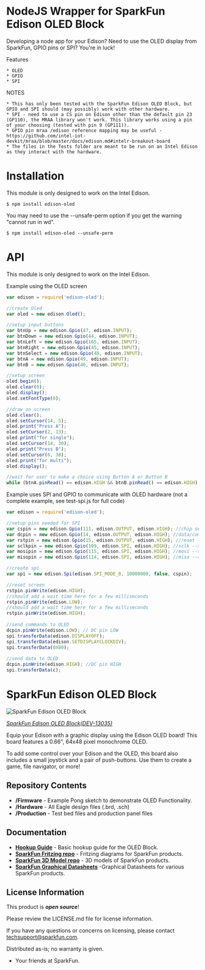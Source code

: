 NodeJS Wrapper for SparkFun Edison OLED Block
=============================================

Developing a node app for your Edison? Need to use the OLED display from SparkFun, GPIO pins or SPI? You're in luck! 

Features

	* OLED 
	* GPIO
	* SPI

NOTES

	* This has only been tested with the SparkFun Edison OLED Block, but GPIO and SPI should (may possibly) work with other hardware.
	* SPI - need to use a CS pin on Edison other than the default pin 23 (GP110), the MRAA library won't work. This library works using a pin of your choosing (tested with pin 9 (GP111)). 
	* GPIO pin mraa /edison reference mapping may be useful - https://github.com/intel-iot-devkit/mraa/blob/master/docs/edison.md#intelr-breakout-board
	* The files in the Tests folder are meant to be run on an Intel Edison as they interact with the hardware.

Installation
============
This module is only designed to work on the Intel Edison.

```
$ npm install edison-oled
```

You may need to use the --unsafe-perm option if you get the warning "cannot run in wd".

```
$ npm install edison-oled --unsafe-perm
```
API
============
This module is only designed to work on the Intel Edison.

Example using the OLED screen

```javascript
var edison = require('edison-oled');

//create Oled
var oled = new edison.Oled();

//setup input buttons
var btnUp = new edison.Gpio(47, edison.INPUT);
var btnDown = new edison.Gpio(44, edison.INPUT);
var btnLeft = new edison.Gpio(165, edison.INPUT);
var btnRight = new edison.Gpio(45, edison.INPUT);
var btnSelect = new edison.Gpio(48, edison.INPUT);
var btnA = new edison.Gpio(49, edison.INPUT);
var btnB = new edison.Gpio(46, edison.INPUT);

//setup screen
oled.begin();
oled.clear(0);
oled.display();
oled.setFontType(0);	

//draw on screen
oled.clear();
oled.setCursor(14, 5);
oled.print("Press A");
oled.setCursor(2, 13);
oled.print("for single");
oled.setCursor(14, 30);
oled.print("Press B");
oled.setCursor(6, 38);
oled.print("for multi");
oled.display();	

//wait for user to make a choice using Button A or Button B
while (btnA.pinRead() == edison.HIGH && btnB.pinRead() == edison.HIGH) {}

```

Example uses SPI and GPIO to communicate with OLED hardware (not a complete example, see test-spi.js for full code)

```javascript
var edison = require('edison-oled');

//setup pins needed for SPI
var cspin = new edison.Gpio(111, edison.OUTPUT, edison.HIGH); //chip select  --> edison_oled.c code uses 111 mraa uses 9
var dcpin = new edison.Gpio(14, edison.OUTPUT, edison.HIGH); //data/command --> edison_oled.c code uses 14 mraa uses 36
var rstpin = new edison.Gpio(15, edison.OUTPUT, edison.HIGH); //reset --> edison_oled.c code uses 15 mraa uses 48
var sclkpin = new edison.Gpio(109, edison.SPI, edison.HIGH); //sclk --> edison_oled.c code uses 109 mraa uses 10
var mosipin = new edison.Gpio(115, edison.SPI, edison.HIGH); //mosi --> edison_oled.c code uses 115 mraa uses 11
var misopin = new edison.Gpio(114, edison.SPI, edison.HIGH); //miso --> edison_oled.c code uses 114 mraa uses 24

//create spi
var spi = new edison.Spi(edison.SPI_MODE_0, 10000000, false, cspin);

//reset screen
rstpin.pinWrite(edison.HIGH);
//should add a wait time here for a few milliseconds
rstpin.pinWrite(edison.LOW);
//should add a wait time here for a few milliseconds
rstpin.pinWrite(edison.HIGH);
	
//send commands to OLED
dcpin.pinWrite(edison.LOW); // DC pin LOW
spi.transferData(edison.DISPLAYOFF);
spi.transferData(edison.SETDISPLAYCLOCKDIV);
spi.transferData(0X80);
	
//send data to OLED
dcpin.pinWrite(edison.HIGH); //DC pin HIGH
spi.transferData(c);

```

SparkFun Edison OLED Block
===========================

![SparkFun Edison OLED Block](https://cdn.sparkfun.com//assets/parts/1/0/0/3/6/13035-01.jpg)

[*SparkFun Edison OLED Block(DEV-13035)*](https://www.sparkfun.com/products/13035)

Equip your Edison with a graphic display using the Edison OLED board! This board features a 0.66", 64x48 pixel monochrome OLED.

To add some control over your Edison and the OLED, this board also includes a small joystick and a pair of push-buttons. Use them to create a game, file navigator, or more!

Repository Contents
-------------------
* **/Firmware** - Example Pong sketch to demonstrate OLED Functionality. 
* **/Hardware** - All Eagle design files (.brd, .sch)
* **/Production** - Test bed files and production panel files

Documentation
--------------
* **[Hookup Guide](https://learn.sparkfun.com/tutorials/sparkfun-blocks-for-intel-edison---oled-block)** - Basic hookup guide for the OLED Block.
* **[SparkFun Fritzing repo](https://github.com/sparkfun/Fritzing_Parts)** - Fritzing diagrams for SparkFun products.
* **[SparkFun 3D Model repo](https://github.com/sparkfun/3D_Models)** - 3D models of SparkFun products. 
* **[SparkFun Graphical Datasheets](https://github.com/sparkfun/Graphical_Datasheets)** -Graphical Datasheets for various SparkFun products.


License Information
-------------------

This product is _**open source**_! 

Please review the LICENSE.md file for license information. 

If you have any questions or concerns on licensing, please contact techsupport@sparkfun.com.

Distributed as-is; no warranty is given.

- Your friends at SparkFun.
